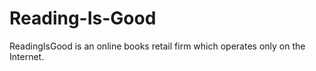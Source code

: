 # Reading-Is-Good
ReadingIsGood is an online books retail firm which operates only on the Internet.
